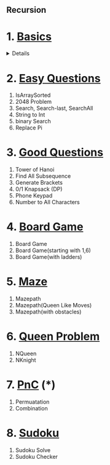## Recursion

# 1. [Basics](https://github.com/coolanant/Data-Structures/blob/master/01-Recursion/01-Recursion.md)
<details close>
1. Factorial <br/>
2. Counting <br/>
3. Counting in Reverse Order <br/>
4. Fibonnaci <br/>
5. Power <br/>
6. Fast Power <br/>
7. Multiply <br/>
8. Multiply (with negative)<br/>
</details>

# 2. [Easy Questions](https://github.com/coolanant/Data-Structures/blob/master/01-Recursion/02-Recursion.md)
1. IsArraySorted
2. 2048 Problem
3. Search, Search-last, SearchAll
4. String to Int
5. binary Search
6. Replace Pi

# 3. [Good Questions](https://github.com/coolanant/Data-Structures/blob/master/01-Recursion/03-Recursion.md)
1. Tower of Hanoi
2. Find All Subsequence
3. Generate Brackets
4. 0/1 Knapsack (DP)
5. Phone Keypad
6. Number to All Characters

# 4. [Board Game](https://github.com/coolanant/Data-Structures/blob/master/01-Recursion/04-Recursion-Board_Game.md)
1. Board Game
2. Board Game(starting with 1,6)
3. Board Game(with ladders)

# 5. [Maze](https://github.com/coolanant/Data-Structures/blob/master/01-Recursion/04-Recursion_Maze.md)
1. Mazepath
2. Mazepath(Queen Like Moves)
3. Mazepath(with obstacles)

# 6. [Queen Problem](https://github.com/coolanant/Data-Structures/blob/master/01-Recursion/04-Recursion_N_Queen.md)
1. NQueen
2. NKnight

# 7. [PnC](https://github.com/coolanant/Data-Structures/blob/master/01-Recursion/04-Recursion_PnC.md) (*)
1. Permuatation
2. Combination

# 8. [Sudoku](https://github.com/coolanant/Data-Structures/blob/master/01-Recursion/05-Recursion-Sudoku.md)
1. Sudoku Solve
2. Sudoku Checker
